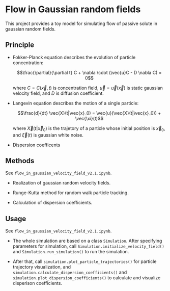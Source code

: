 # Flow in Gaussian random fields

This project provides a toy model for simulating flow of passive solute in gaussian random fields. 

## Principle

- Fokker-Planck equation describes the evolution of particle concentration:
  
  $$\frac{\partial}{\partial t} C + \nabla \cdot (\vec{u}C - D \nabla C) = 0$$

  where $C = C(\vec{x}, t)$ is concentration field, $\vec{u} = \vec{u}(\vec{x})$ is static gaussian velocity field, and $D$ is diffusion coefficient.
  
- Langevin equation describes the motion of a single particle:

  $$\frac{d}{dt} \vec{X}(t|\vec{x}_0) = \vec{u}(\vec{X}(t|\vec{x}_0)) + \vec{\xi}(t)$$

  where $\vec{X}(t|\vec{x}_0)$ is the trajetory of a particle whose initial position is $\vec{x}_0$, and $\vec{\xi}(t)$ is gaussian white noise.

- Dispersion coefficents

## Methods

See `flow_in_gaussian_velocity_field_v2.1.ipynb`.

- Realization of gaussian random velocity fields.
  
- Runge-Kutta method for random walk particle tracking.

- Calculation of dispersion coefficients.

## Usage

See `flow_in_gaussian_velocity_field_v2.1.ipynb`. 

- The whole simulation are based on a class `Simulation`. After specifying parameters for simulation, call `Simulation.initialize_velocity_field()` and `Simulation.run_simulation()` to run the simulation.

- After that, call `simulation.plot_particle_trajectories()` for particle trajectory visualization, and `simulation.calculate_dispersion_coefficients()` and `simulation.plot_dispersion_coefficients()` to calculate and visualize disperison coefficients.
